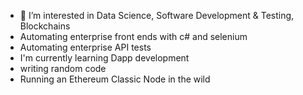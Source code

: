 - 👀 I’m interested in Data Science, Software Development & Testing, Blockchains
- Automating enterprise front ends with c# and selenium
- Automating enterprise API tests
- I'm currently learning Dapp development
- writing random code
- Running an Ethereum Classic Node in the wild
